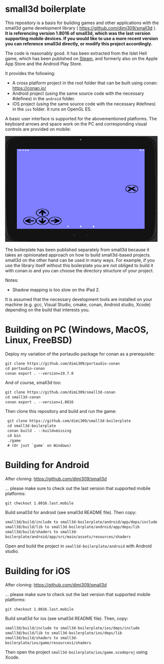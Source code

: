 small3d boilerplate
===================

This repository is a basis for building games and other applications with the 
small3d game development library ( https://github.com/dimi309/small3d ). **It is
referencing version 1.8016 of small3d, which was the last version supporting
mobile devices. If you would like to use a more recent version you can reference
small3d directly, or modify this project accordingly.**

The code is reasonably good. It has been extracted from
the Islet Hell game, which has been published on [Steam](https://store.steampowered.com/app/2069750/Islet_Hell/),
and formerly also on the Apple App Store and the Android Play Store.

It provides the following:

- A cross platform project in the root folder that can be built using
  conan: https://conan.io/
- Android project (using the same source code with the necessary
  #defines) in the `android` folder.
- iOS project (using the same source code with the necessary
  #defines) in the `ios` folder. It runs on OpenGL ES.

A basic user interface is supported for the abovementioned platforms.
The keyboard arrows and space work on the PC and corresponding
visual controls are provided on mobile:

![mobile interface](mobile-interface.png)
  
The boilerplate has been published separately from small3d because it 
takes an opinionated approach on how to build small3d-based
projects. small3d on the other hand can be used in many ways.
For example, if you use the library itself without this boilerplate
you are not obliged to build it with conan.io and you can choose
the directory structure of your project.

Notes: 
- Shadow mapping is too slow on the iPad 2.

It is assumed that the necessary development tools are installed
on your machine (e.g. gcc, Visual Studio, cmake, conan, 
Android studio, Xcode) depending on the build that interests
you.

# Building on PC (Windows, MacOS, Linux, FreeBSD)

Deploy my variation of the portaudio package for conan as a prerequisite:

	git clone https://github.com/dimi309/portaudio-conan
	cd portaudio-conan
	conan export . --version=19.7.0
	
And of course, small3d too:

	git clone https://github.com/dimi309/small3d-conan
	cd small3d-conan
	conan export . --version=1.8016
	 
Then clone this repository and build and run the game:

     git clone https://github.com/dimi309/small3d-boilerplate
     cd small3d-boilerplate
     conan build . --build=missing
     cd bin
     ./game
     # (Or just `game` on Windows)
	 


# Building for Android

After cloning: https://github.com/dimi309/small3d

... please make sure to check out the last version that supported mobile 
platforms:

	git checkout 1.8016.last.mobile

Build small3d for android (see small3d README file). Then copy:

	small3d/build/include to small3d-boilerplate/android/app/deps/include
	small3d/build/lib to small3d-boilerplate/android/app/deps/lib
	small3d/build/shaders to small3d-boilerplate/android/app/src/main/assets/resources/shaders

Open and build the project in `small3d-boilerplate/android` with Android studio.

# Building for iOS

After cloning: https://github.com/dimi309/small3d

... please make sure to check out the last version that supported mobile 
platforms:

	git checkout 1.8016.last.mobile

Build small3d for ios (see small3d README file). Then, copy:

	small3d/build/include to small3d-boilerplate/ios/deps/include
	small3d/build/lib to small3d-boilerplate/ios/deps/lib
	small3d/build/shaders to small3d-boilerplate/ios/game/resources1/shaders

Then open the project `small3d-boilerplate/ios/game.xcodeproj` using Xcode.
